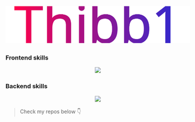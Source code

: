 <h1 align="center">
  <img src="./src/Thibb1.svg" alt="Thibb1" />
</h1>

### Frontend skills
<p align=center>
    <img src="https://skillicons.dev/icons?theme=light&i=js,ts,html,css,react,nextjs,angular,lit,svelte">
</p>

### Backend skills
<p align=center>
    <img src="https://skillicons.dev/icons?theme=light&i=nodejs,express,mongo,azure,docker,github,cloudflare,vercel,c">
</p>

> Check my repos below 👇